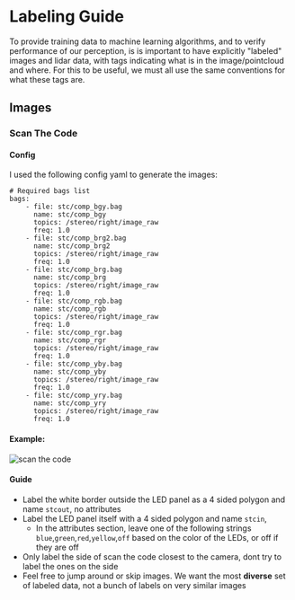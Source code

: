 # Labeling Guide
To provide training data to machine learning algorithms, and to verify performance of our perception, is is important to have explicitly "labeled" images and lidar data, with tags indicating what is in the image/pointcloud and where. For this to be useful, we must all use the same conventions for what these tags are.

## Images
### Scan The Code
#### Config
I used the following config yaml to generate the images:
```
# Required bags list
bags:
    - file: stc/comp_bgy.bag
      name: stc/comp_bgy
      topics: /stereo/right/image_raw
      freq: 1.0
    - file: stc/comp_brg2.bag
      name: stc/comp_brg2
      topics: /stereo/right/image_raw
      freq: 1.0
    - file: stc/comp_brg.bag
      name: stc/comp_brg
      topics: /stereo/right/image_raw
      freq: 1.0
    - file: stc/comp_rgb.bag
      name: stc/comp_rgb
      topics: /stereo/right/image_raw
      freq: 1.0
    - file: stc/comp_rgr.bag
      name: stc/comp_rgr
      topics: /stereo/right/image_raw
      freq: 1.0
    - file: stc/comp_yby.bag
      name: stc/comp_yby
      topics: /stereo/right/image_raw
      freq: 1.0
    - file: stc/comp_yry.bag
      name: stc/comp_yry
      topics: /stereo/right/image_raw
      freq: 1.0
```
#### Example:
![scan the code](https://i.imgur.com/QSd5oEY.jpg)
#### Guide
* Label the white border outside the LED panel as a 4 sided polygon and name ```stcout```, no attributes
* Label the LED panel itself with a 4 sided polygon and name ```stcin```,
  * In the attributes section, leave one of the following strings ```blue```,```green```,```red```,```yellow```,```off``` based on the color of the LEDs, or off if they are off
* Only label the side of scan the code closest to the camera, dont try to label the ones on the side
* Feel free to jump around or skip images. We want the most **diverse** set of labeled data, not a bunch of labels on very similar images